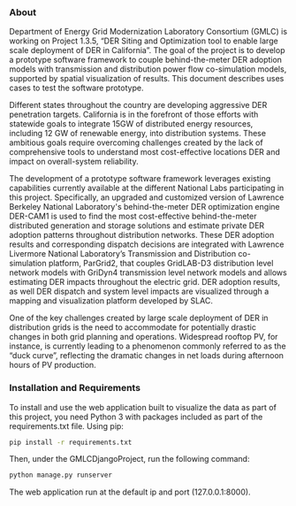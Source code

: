### About

Department of Energy Grid Modernization Laboratory Consortium (GMLC) is working on Project 1.3.5, “DER Siting and Optimization tool to enable large scale deployment of DER in California”. The goal of the project is to develop a prototype software framework to couple behind-the-meter DER adoption models with transmission and distribution power flow co-simulation models, supported by spatial visualization of results. This document describes uses cases to test the software prototype.

Different states throughout the country are developing aggressive DER penetration targets. California is in the forefront of those efforts with statewide goals to integrate 15GW of distributed energy resources, including 12 GW of renewable energy, into distribution systems. These ambitious goals require overcoming challenges created by the lack of comprehensive tools to understand most cost-effective locations DER and impact on overall-system reliability.

The development of a prototype software framework leverages existing capabilities currently available at the different National Labs participating in this project. Specifically, an upgraded and customized version of Lawrence Berkeley National Laboratory's behind-the-meter DER optimization engine DER-CAM1 is used to find the most cost-effective behind-the-meter distributed generation and storage solutions and estimate private DER adoption patterns throughout distribution networks. These DER adoption results and corresponding dispatch decisions are integrated with Lawrence Livermore National Laboratory’s Transmission and Distribution co-simulation platform, ParGrid2, that couples GridLAB-D3 distribution level network models with GriDyn4 transmission level network models and allows estimating DER impacts throughout the electric grid. DER adoption results, as well DER dispatch and system level impacts are visualized through a mapping and visualization platform developed by SLAC.

One of the key challenges created by large scale deployment of DER in distribution grids is the need to accommodate for potentially drastic changes in both grid planning and operations. Widespread rooftop PV, for instance, is currently leading to a phenomenon commonly referred to as the “duck curve”, reflecting the dramatic changes in net loads during afternoon hours of PV production.

### Installation and Requirements

To install and use the web application built to visualize the data as part of this project, you need Python 3 with packages included as part of the requirements.txt file.
Using pip:
```sh
pip install -r requirements.txt
```
Then, under the GMLCDjangoProject, run the following command:
```sh
python manage.py runserver
```
The web application run at the default ip and port (127.0.0.1:8000).
